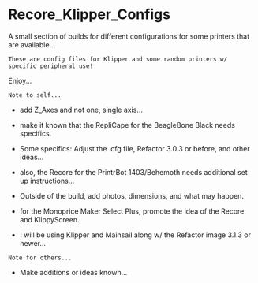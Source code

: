 # Recore_Klipper_Configs

A small section of builds for different configurations for some printers that are available...

`These are config files for Klipper and some random printers w/ specific peripheral use!`

Enjoy...

`Note to self...`

- add Z_Axes and not one, single axis...

- make it known that the RepliCape for the BeagleBone Black needs specifics.
* Some specifics: Adjust the .cfg file, Refactor 3.0.3 or before, and other ideas...

- also, the Recore for the PrintrBot 1403/Behemoth needs additional set up instructions...
* Outside of the build, add photos, dimensions, and what may happen.

- for the Monoprice Maker Select Plus, promote the idea of the Recore and KlippyScreen.
* I will be using Klipper and Mainsail along w/ the Refactor image 3.1.3 or newer...

`Note for others...`

- Make additions or ideas known...
